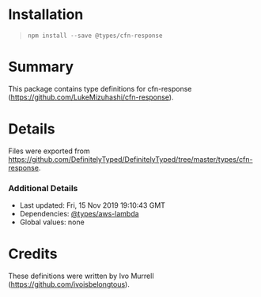 # Installation
> `npm install --save @types/cfn-response`

# Summary
This package contains type definitions for cfn-response (https://github.com/LukeMizuhashi/cfn-response).

# Details
Files were exported from https://github.com/DefinitelyTyped/DefinitelyTyped/tree/master/types/cfn-response.

### Additional Details
 * Last updated: Fri, 15 Nov 2019 19:10:43 GMT
 * Dependencies: [@types/aws-lambda](https://npmjs.com/package/@types/aws-lambda)
 * Global values: none

# Credits
These definitions were written by Ivo Murrell (https://github.com/ivoisbelongtous).
